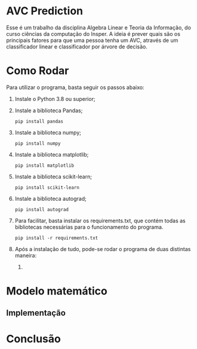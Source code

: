 # AVC Prediction

Esse é um trabalho da disciplina Algebra Linear e Teoria da Informação, do curso ciências da computação do Insper. A ideia é prever quais são os principais fatores para que uma pessoa tenha um AVC, através de um classificador linear e classificador por árvore de decisão.

# Como Rodar

  Para utilizar o programa, basta seguir os passos abaixo:

  1. Instale o Python 3.8 ou superior;

  2. Instale a biblioteca Pandas;
     
     ```pip install pandas```

  3. Instale a biblioteca numpy;
     
     ```pip install numpy```
     
  4. Instale a biblioteca matplotlib;
     
     ```pip install matplotlib```
     
  5. Instale a biblioteca scikit-learn;
     
     ```pip install scikit-learn```
  
  6. Instale a biblioteca autograd;
     
     ```pip install autograd```  

  7. Para facilitar, basta instalar os requirements.txt, que contém todas as bibliotecas necessárias para o funcionamento do programa.
   
      ```pip install -r requirements.txt```
  
  8. Após a instalação de tudo, pode-se rodar o programa de duas distintas maneira:

       1.
       
  
  
  # Modelo matemático





## Implementação

   





# Conclusão

   












